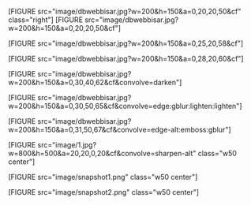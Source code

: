 [FIGURE src="image/dbwebbisar.jpg?w=200&h=150&a=0,20,20,50&cf" class="right"]
[FIGURE src="image/dbwebbisar.jpg?w=200&h=150&a=0,20,20,50&cf"]

[FIGURE src="image/dbwebbisar.jpg?w=200&h=150&a=0,25,20,58&cf"]

[FIGURE src="image/dbwebbisar.jpg?w=200&h=150&a=0,28,20,60&cf"]

[FIGURE src="image/dbwebbisar.jpg?w=200&h=150&a=0,30,40,62&cf&convolve=darken"]

[FIGURE src="image/dbwebbisar.jpg?w=200&h=150&a=0,30,50,65&cf&convolve=edge:gblur:lighten:lighten"]

[FIGURE src="image/dbwebbisar.jpg?w=200&h=150&a=0,31,50,67&cf&convolve=edge-alt:emboss:gblur"]

[FIGURE src="image/1.jpg?w=800&h=500&a=20,20,0,20&cf&convolve=sharpen-alt" class="w50 center"]

[FIGURE src="image/snapshot1.png" class="w50 center"]

[FIGURE src="image/snapshot2.png" class="w50 center"]
